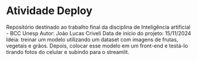 # Atividade Deploy
Repositório destinado ao trabalho final da disciplina de Inteligência artificial - BCC Unesp
Autor: João Lucas Criveli
Data de início do projeto: 15/11/2024
Ideia: treinar um modelo utilizando um dataset com imagens de frutas, vegetais e grãos. Depois, colocar esse modelo em um front-end e testá-lo tirando fotos do celular e subindo para o streamlit.
